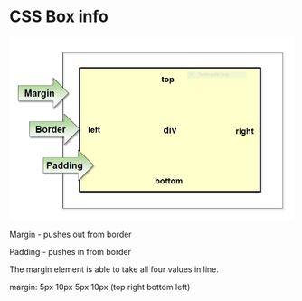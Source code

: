 <h1>CSS Box info</h1>

![css box illustration](./img/cssBox.PNG)

Margin - pushes out from border

Padding - pushes in from border

The margin element is able to take all four values in line.

margin: 5px 10px 5px 10px (top right bottom left)

